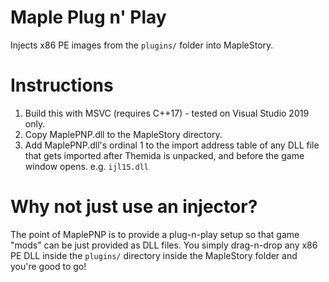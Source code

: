 # Maple Plug n' Play

Injects x86 PE images from the `plugins/` folder into MapleStory.

# Instructions

1. Build this with MSVC (requires C++17) - tested on Visual Studio 2019 only.
2. Copy MaplePNP.dll to the MapleStory directory.
3. Add MaplePNP.dll's ordinal 1 to the import address table of any DLL file that gets imported after Themida is unpacked, and before the game window opens. e.g. `ijl15.dll`

# Why not just use an injector?

The point of MaplePNP is to provide a plug-n-play setup so that game "mods" can be just provided as DLL files. You simply drag-n-drop any x86 PE DLL inside the `plugins/` directory inside the MapleStory folder and you're good to go!
